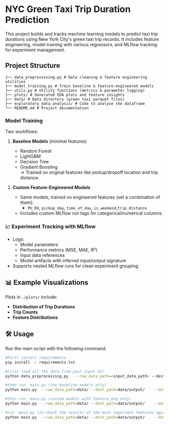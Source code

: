 #  NYC Green Taxi Trip Duration Prediction

This project builds and tracks machine learning models to predict taxi trip durations using New York City's green taxi trip records. It includes feature engineering, model training with various regressors, and MLflow tracking for experiment management.


##  Project Structure
``` 
├── data_preprocessing.py # Data cleaning & feature engineering utilities
├── model_training.py # Train baseline & feature-engineered models
├── utils.py # Utility functions (metrics & parameter logging)
├── plots/ # Generated EDA plots and feature insights
├── data/ # Data directory (green taxi parquet files)
├── exploratory_data_analysis/ # Code to analyse the dataframe
└── README.md # Project documentation
``` 


###  Model Training

Two workflows:

1. **Baseline Models** (minimal features)
   - Random Forest
   - LightGBM
   - Decision Tree
   - Gradient Boosting  
   → Trained on original features like pickup/dropoff location and trip distance.

2. **Custom Feature-Engineered Models**
   - Same models, trained on engineered features (set a combination of them):
     - `PU_DO`, `pickup_day`, `time_of_day`, `is_weekend`,`trip_distance`
   - Includes custom MLflow run tags for categorical/numerical columns.


### 📈 Experiment Tracking with MLflow
- Logs:
  - Model parameters
  - Performance metrics (MSE, MAE, R²)
  - Input data references
  - Model artifacts with inferred input/output signature  
- Supports nested MLflow runs for clean experiment grouping.


## 📊 Example Visualizations

Plots in `./plots/` include:
- **Distribution of Trip Durations**
- **Trip Counts**
- **Feature Distributions**

## 🛠️ Usage

Run the main script with the following command:

```bash
#First install requirements 
pip install -r requirements.txt

#first load all the data from your input dir
python data_preprocessing.py   --raw_data_path=<input_data_path> --dest_path=<destination_path>    --dataset=green   --taxi_zones_path=data/taxi_zones/taxi_zones.shp

#then run  main.py (the baseline models only)
python main.py  --raw_data_path=data/ --dest_path=data/output/    --dataset=green   --taxi_zones_path=data/taxi_zones/taxi_zones.shp  --run_baseline

#then run  main.py (custom models with feature_eng only)
python main.py  --raw_data_path=data/ --dest_path=data/output/    --dataset=green   --taxi_zones_path=data/taxi_zones/taxi_zones.shp  --feature_type=feature --run_custom 

#run  main.py (to check the results of the most important features against our target=duration)
python main.py  --raw_data_path=data/ --dest_path=data/output/    --dataset=green   --taxi_zones_path=data/taxi_zones/taxi_zones.shp  --feature_type=feature  --evaluate_features